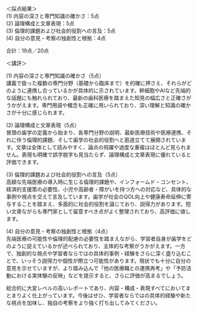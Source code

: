＜採点結果＞  
(1) 内容の深さと専門知識の確かさ：5点  
(2) 論理構成と文章表現：5点  
(3) 倫理的課題および社会的役割への言及：5点  
(4) 自分の意見・考察の独創性と根拠：4点  

合計：19点／20点  

＜講評＞  

(1) 内容の深さと専門知識の確かさ（5点）  
講義で扱った複数の専門分野（基礎から臨床まで）を的確に押さえ、それらがどのように連携し合っているかが具体的に示されています。幹細胞やAIなど先端的な話題にも触れられており、最新の歯科医療を踏まえた知見の幅広さと正確さがうかがえます。専門用語や概念も正確に用いられており、深い理解と知識の確かさが十分に感じられます。  

(2) 論理構成と文章表現（5点）  
冒頭の歯学の定義から始まり、各専門分野の説明、最新医療技術や医療連携、それに伴う倫理的課題、そして歯学の社会的役割へと筋道立てて展開されています。文章は全体として読みやすく、論点の飛躍や過度な重複はほとんど見られません。表現も明確で誤字脱字も見当たらず、論理構成と文章表現に優れていると評価できます。  

(3) 倫理的課題および社会的役割への言及（5点）  
高額な先端医療の導入時に生じる倫理的課題や、インフォームド・コンセント、経済的支援策の必要性、小児や高齢者・障がいを持つ方への対応など、具体的な事例や視点を交えて言及しています。歯学が社会のQOL向上や健康寿命延伸に寄与することを踏まえ、多面的に社会的役割を論じており、説得力があります。短い文章ながらも専門家として留意すべき点がよく整理されており、高評価に値します。  

(4) 自分の意見・考察の独創性と根拠（4点）  
先端医療の可能性や倫理的配慮の必要性を踏まえながら、学習者自身が歯学をどのように捉えているかが述べられており、主体的な考察がうかがえます。一方で、独創的な視点や学習者ならではの具体的事例・経験をさらに深く盛り込むことで、いっそう説得力や個性が際立つ可能性があります。現状でも十分に自分の意見を示せていますが、より踏み込んで「他の医療職との連携再考」や「予防活動における実体験の反映」などを提示すると、さらに評価が高まるでしょう。  

総合的に大変レベルの高いレポートであり、内容・構成・表現すべてにおいてまとまりよく仕上がっています。今後はぜひ、学習者ならではの具体的経験や新たな視点を加味し、独自の考察をより強く打ち出してみてください。